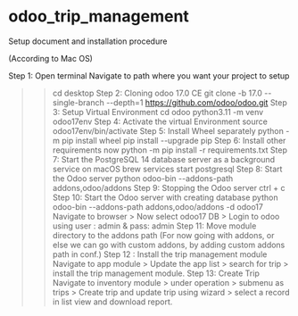 # odoo_trip_management

Setup document and installation procedure

(According to Mac OS)

Step 1: Open terminal Navigate to path where you want your project to setup
>> cd desktop
Step 2: Cloning odoo 17.0 CE
>> git clone -b 17.0 --single-branch --depth=1 https://github.com/odoo/odoo.git
Step 3: Setup Virtual Environment
>> cd odoo
>> python3.11 -m venv odoo17env
Step 4: Activate the virtual Environment
>> source odoo17env/bin/activate
Step 5: Install Wheel separately
>> python -m pip install wheel
>> pip install --upgrade pip
Step 6: Install other requirements now
>> python -m pip install -r requirements.txt
Step 7: Start the PostgreSQL 14 database server as a background service on macOS
>> brew services start postgresql
Step 8: Start the Odoo server
python odoo-bin --addons-path addons,odoo/addons
Step 9: Stopping the Odoo server
>> ctrl + c
Step 10: Start the Odoo server with creating database
>>python odoo-bin --addons-path addons,odoo/addons -d odoo17
Navigate to browser > Now select odoo17 DB > Login to odoo using user : admin & pass: admin
Step 11: Move module directory to the addons path (For now going with addons, or else we can
go with custom addons, by adding custom addons path in conf.)
Step 12 : Install the trip management module
Navigate to app module > Update the app list > search for trip > install the trip management module.
Step 13: Create Trip
Navigate to inventory module > under operation > submenu as trips > Create trip and update trip
using wizard > select a record in list view and download report.
